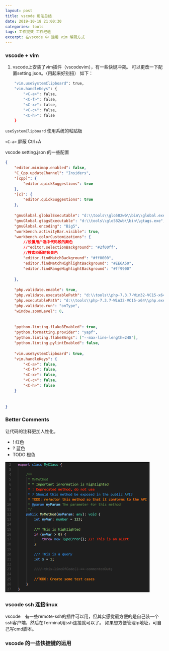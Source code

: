 ```yaml
---
layout: post
title: vscode 用法总结
date: 2019-10-18 21:00:30
categories: tools 
tags: 工作提效 工作经验
excerpt: 在vscode 中 运用 vim 编辑方式
---
```


### vscode + vim

1. vscode上安装了vim插件（vscodevim），有一些快键冲突。 可以更改一下配置setting.json。（用起来好别扭） 如下： 

```sh 
    "vim.useSystemClipboard": true,
    "vim.handleKeys": {
        "<C-a>": false,
        "<C-f>": false,
        "<C-x>": false,
        "<C-c>": false,
        "<C-h>": false
    }
```

`useSystemClipboard`  使用系统的粘贴板

`<C-a>` 屏蔽 Ctrl+A

vscode setting.json 的一些配置

```json
{
    "editor.minimap.enabled": false,
    "C_Cpp.updateChannel": "Insiders",
    "[cpp]": {
        "editor.quickSuggestions": true
    },
    "[c]": {
        "editor.quickSuggestions": true
    },
    
    "gnuGlobal.globalExecutable": "d:\\tools\\glo582wb\\bin\\global.exe",
    "gnuGlobal.gtagsExecutable": "d:\\tools\\glo582wb\\bin\\gtags.exe",
    "gnuGlobal.encoding": "Big5",
    "workbench.activityBar.visible": true, 
    "workbench.colorCustomizations": {
        //设置用户选中代码段的颜色 
        //"editor.selectionBackground": "#2f00ff",
        //搜索匹配的背景色
        "editor.findMatchBackground": "#ff0000",
        "editor.findMatchHighlightBackground": "#EE6A50",
        "editor.findRangeHighlightBackground": "#ff9900"

    },

    "php.validate.enable": true,
    "php.validate.executablePath": "d:\\tools\\php-7.3.7-Win32-VC15-x64\\php.exe",
    "php.executablePath": "d:\\tools\\php-7.3.7-Win32-VC15-x64\\php.exe",
    "php.validate.run": "onType",
    "window.zoomLevel": 0,
    

    "python.linting.flake8Enabled": true,
    "python.formatting.provider": "yapf",
    "python.linting.flake8Args": ["--max-line-length=248"],
    "python.linting.pylintEnabled": false,

    "vim.useSystemClipboard": true,
    "vim.handleKeys": {
        "<C-a>": false,
        "<C-f>": false,
        "<C-x>": false,
        "<C-c>": false,
        "<C-h>": false
    }

    
}

```

### Better Comments 

让代码的注释更加人性化。

* ! 红色
* ? 蓝色
* TODO 橙色
   
![](/assets/vscode/better-comments.png)  

### vscode ssh 连接linux

vscode　有一些remote-ssh的插件可以用，但其实感觉最方便的是自己装一个ssh客户端，然后在Terminal用ssh连接就可以了。 如果想方便管理ip地址，可自己写cmd脚本。

### vscode 的一些快捷键的运用


